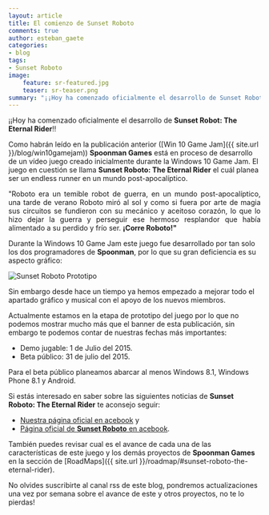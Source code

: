 ```yaml
---
layout: article
title: El comienzo de Sunset Roboto
comments: true
author: esteban_gaete
categories:
- blog
tags:
- Sunset Roboto
image:
    feature: sr-featured.jpg
    teaser: sr-teaser.png
summary: "¡¡Hoy ha comenzado oficialmente el desarrollo de Sunset Robot: The Eternal Rider!!"
---
```


¡¡Hoy ha comenzado oficialmente el desarrollo de **Sunset Robot: The Eternal Rider**!!

Como habrán leído en la publicación anterior ([Win 10 Game Jam]({{ site.url }}/blog/win10gamejam)) **Spoonman Games** está en proceso de desarrollo de un 
vídeo juego creado inicialmente durante la Windows 10 Game Jam. El juego en cuestión se llama **Sunset Roboto: The Eternal Rider** el cuál planea ser un endless runner en un mundo post-apocalíptico.

<p class="notice-success" align="justify">"Roboto era un temible robot de guerra, en un mundo post-apocalíptico, una tarde de verano Roboto miró al sol y como si fuera por arte de magia sus circuitos se fundieron con su mecánico y aceitoso corazón, lo que lo hizo dejar la guerra y perseguir ese hermoso resplandor que había alimentado a su perdido y frío ser. <strong>¡Corre Roboto!"</strong></p>

Durante la Windows 10 Game Jam este juego fue desarrollado por tan solo los 
dos programadores de **Spoonman**, por lo que su gran deficiencia es su aspecto gráfico:

![Sunset Roboto Prototipo](http://cdn.makeagif.com/media/6-12-2015/bdFPh8.gif)

Sin embargo desde hace un tiempo ya hemos empezado a mejorar todo el apartado 
gráfico y musical con el apoyo de los nuevos miembros.

Actualmente estamos en la etapa de prototipo del juego por lo que no podemos 
mostrar mucho más que el banner de esta publicación, sin embargo te podemos 
contar de nuestras fechas más importantes:

* Demo jugable: 1 de Julio del 2015.
* Beta público: 31 de julio del 2015.

Para el beta público planeamos abarcar al menos Windows 8.1, Windows Phone 8.1 
y Android.

Si estás interesado en saber sobre las siguientes noticias de **Sunset Roboto: The Eternal Rider** te aconsejo seguir:

* [Nuestra página oficial en <span class="fa fa-facebook"></span>acebook](https://www.facebook.com/spoonman.games) y
* [Página oficial de **Sunset Roboto** en <span class="fa fa-facebook"></span>acebook](https://www.facebook.com/SunsetRoboto).

También puedes revisar cual es el avance de cada una de las características de 
este juego y los demás proyectos de **Spoonman Games** en la sección de 
[RoadMaps]({{ site.url }}/roadmap/#sunset-roboto-the-eternal-rider).

No olvides suscribirte al canal rss de este blog, pondremos actualizaciones una vez por semana sobre el avance de este y otros proyectos, no te lo pierdas!